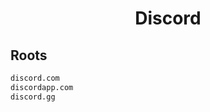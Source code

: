 


<h1 align="center">Discord</h1>  


## Roots


```html
discord.com
discordapp.com
discord.gg
```  

<br>

